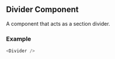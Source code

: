 ## Divider Component
A component that acts as a section divider.

### Example

```js
<Divider />
```
